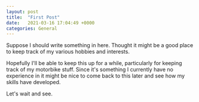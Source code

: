 ```yaml
---
layout: post
title:  "First Post"
date:   2021-03-16 17:04:49 +0000
categories: General
---
```


Suppose I should write something in here. Thought it might be a good place to keep track of my
various hobbies and interests. 

Hopefully I'll be able to keep this up for a while, particularly for keeping track of my motorbike
stuff. Since it's something I currently have no experience in it might be nice to come back to
this later and see how my skills have developed. 

Let's wait and see. 